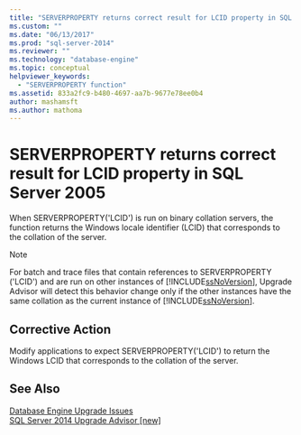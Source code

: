 ```yaml
---
title: "SERVERPROPERTY returns correct result for LCID property in SQL Server 2005 | Microsoft Docs"
ms.custom: ""
ms.date: "06/13/2017"
ms.prod: "sql-server-2014"
ms.reviewer: ""
ms.technology: "database-engine"
ms.topic: conceptual
helpviewer_keywords: 
  - "SERVERPROPERTY function"
ms.assetid: 833a2fc9-b480-4697-aa7b-9677e78ee0b4
author: mashamsft
ms.author: mathoma
---
```

# SERVERPROPERTY returns correct result for LCID property in SQL Server 2005
  When SERVERPROPERTY('LCID') is run on binary collation servers, the function returns the Windows locale identifier (LCID) that corresponds to the collation of the server.  
  
> [!NOTE]  
>  For batch and trace files that contain references to SERVERPROPERTY ('LCID') and are run on other instances of [!INCLUDE[ssNoVersion](../../includes/ssnoversion-md.md)], Upgrade Advisor will detect this behavior change only if the other instances have the same collation as the current instance of [!INCLUDE[ssNoVersion](../../includes/ssnoversion-md.md)].  
  
## Corrective Action  
 Modify applications to expect SERVERPROPERTY('LCID') to return the Windows LCID that corresponds to the collation of the server.  
  
## See Also  
 [Database Engine Upgrade Issues](../../../2014/sql-server/install/database-engine-upgrade-issues.md)   
 [SQL Server 2014 Upgrade Advisor &#91;new&#93;](sql-server-2014-upgrade-advisor.md)  
  
  
